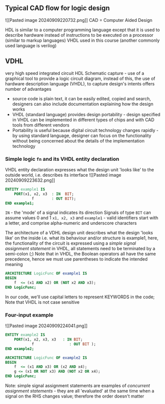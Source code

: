 
## Typical CAD flow for logic design
![[Pasted image 20240909220732.png]]
CAD = Computer Aided Design

HDL is similar to a computer programming language except that it is used to describe hardware instead of instructions to be executed on a processor (similar to markup languages)
VHDL used in this course (another commonly used language is verilog)

## VDHL
very high speed integrated circuit HDL
Schematic capture - use of a graphical tool to provide a logic circuit diagram, instead of this, the use of hardware description language (VHDL), to capture design's intents offers number of advantages
- source code is plain text, it can be easily edited, copied and search, designers can also include documentation explaining how the design works
- VHDL (standard language) provides design portability - design specified in VHDL can be implemented in different types of chips and with CAD tools from different vendors
- Portability is useful because digital circuit technology changes rapidly - by using standard language, designer can focus on the functionality without being concerned about the details of the implementation technology

### Simple logic `fn` and its VHDL entity declaration
VHDL entity declaration expresses what the design unit 'looks like' to the outside world, i.e. describes its interface
![[Pasted image 20240909223632.png]]
```vhdl
ENTITY example1 IS
	PORT(x1, x2, x3  : IN  BIT;
			f        : OUT BIT);
END example1;
```
`IN` - the 'mode' of a signal indicates its direction
Signals of type `BIT` can assume values 0 and 1 
`x1, x2, x3` and `example1` - valid identifiers start with a letter, and comprise alpha-numeric and underscore characters

The architecture of a VDHL design unit describes what the design 'looks like' on the inside i.e. what its behaviour and/or structure is
example1,
here, the functionality of the circuit is expressed using a *simple signal assignment statement*
in VHDL, all statements need to be terminated by a semi-colon (;)
Note that in VHDL, the Boolean operators all have the same precedence, hence we must use parentheses to indicate the intended meaning
```vhdl
ARCHITECTURE LogicFunc OF example1 IS
BEGIN
	f  <= (x1 AND x2) OR (NOT x2 AND x3);
END LogicFunc;
```

In our code, we'll use capital letters to represent KEYWORDS in the code; 
Note that VHDL is not case sensitive

### Four-input example
![[Pasted image 20240909224041.png]]

```vhdl
ENTITY example2 IS
	PORT(x1, x2, x3, x3   : IN BIT;
			f                : OUT BIT );
END example2;

ARCHITECTURE LogicFunc OF example2 IS
BEGIN
	f  <= (x1 AND x3) OR (x2 AND x4);
	g <= (x1 OR NOT x3) AND (NOT x2 OR x4);
END LogicFunc;
```
Note: simple signal assignment statements are examples of *concurrent assignment statements* - they are all 'evaluated' at the same time when a signal on the RHS changes value; therefore the order doesn't matter
